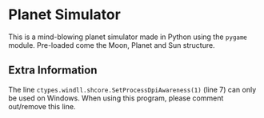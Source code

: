 # Planet Simulator
This is a mind-blowing planet simulator made in Python using the `pygame` module. Pre-loaded come the Moon, Planet and Sun structure.


## Extra Information

The line `ctypes.windll.shcore.SetProcessDpiAwareness(1)` (line 7) can only be used on Windows. When using this program, please comment out/remove this line.
